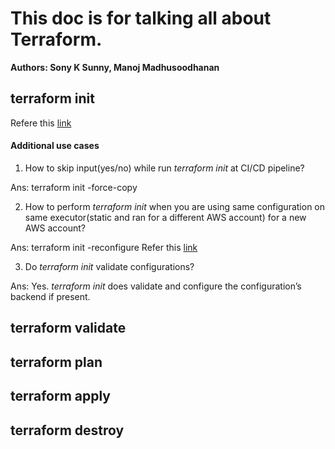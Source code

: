 # This doc is for talking all about Terraform.
**Authors: Sony K Sunny, Manoj Madhusoodhanan**
## terraform init
Refere this [link](https://www.terraform.io/cli/commands/init)
#### Additional use cases
1. How to skip input(yes/no) while run _terraform init_ at CI/CD pipeline?

Ans: terraform init -force-copy

2. How to perform _terraform init_ when you are using same configuration on same executor(static and ran for a different AWS account) for a new AWS account?

Ans: terraform init -reconfigure
Refer this [link](https://www.terraform.io/cli/commands/init#backend-initialization)

3. Do _terraform init_ validate configurations?

Ans: Yes. _terraform init_ does validate and configure the configuration’s backend if present.

## terraform validate

## terraform plan

## terraform apply

## terraform destroy
